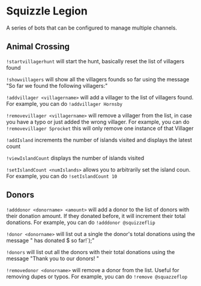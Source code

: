 # Squizzle Legion
A series of bots that can be configured to manage multiple channels.

## Animal Crossing 

`!startvillagerhunt` will start the hunt, basically reset the list of villagers found

`!showvillagers` will show all the villagers founds so far using the message "So far we found the following villagers:"

`!addvillager <villagername>` will add a villager to the list of villagers found. For example, you can do `!addvillager Hornsby`

`!removevillager <villagername>` will remove a villager from the list, in case you have a typo or just added the wrong villager.  For example, you can do `!removevillager Sprocket` this will only remove one instance of that Villager

`!addIsland` increments the number of islands visited and displays the latest count

`!viewIslandCount` displays the number of islands visited

`!setIslandCount <numIslands>` allows you to arbitrarily set the island coun. For example, you can do `!setIslandCount 10`

## Donors

`!adddonor <donorname> <amount>` will add a donor to the list of donors with their donation amount. If they donated before, it will increment their total donations. For example, you can do `!adddonor @squizzeflip`

`!donor <donorname>` will list out a single the donor's total donations using the message "<donor name> has donated $<total donations> so far!`);"

`!donors` will list out all the donors with their total donations using the message "Thank you to our donors! <list of donors>"

`!removedonor <donorname>` will remove a donor from the list. Useful for removing dupes or typos. For example, you can do `!remove @squazzeflop`
